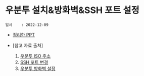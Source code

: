 # 우분투 설치&방화벽&SSH 포트 설정
    일시    : 2022-12-09
    
   
    
* [정리한 PPT]( https://github.com/seuhong98/Study/blob/main/%EC%84%9C%EB%B2%84%20%EA%B5%AC%EC%B6%95%20%EC%8B%A4%EC%8A%B5/2022-12-10%20%EC%9A%B0%EB%B6%84%ED%88%AC%20%EC%84%A4%EC%B9%98%26%EB%B0%A9%ED%99%94%EB%B2%BD%26SSH%20%ED%8F%AC%ED%8A%B8%EC%84%A4%EC%A0%95/%EC%9A%B0%EB%B6%84%ED%88%AC%20%EC%84%A4%EC%B9%98.pptx )  

* [참고 자료 출처]
    1. [우분투 ISO 주소]( https://ubuntu.com/download/server  )  
    2. [SSH 포트 변경]( https://mebadong.tistory.com/34 )
    3. [우분투 방화벽 설정]( https://webdir.tistory.com/206 )
    
        
        
    

